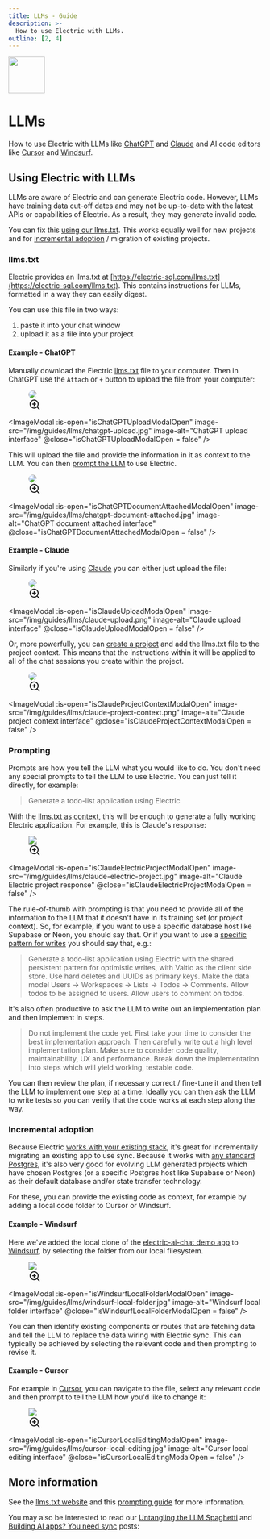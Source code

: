 ```yaml
---
title: LLMs - Guide
description: >-
  How to use Electric with LLMs.
outline: [2, 4]
---
```


<script setup>
import { ref } from 'vue'

// Modal states
const isChatGPTUploadModalOpen = ref(false)
const isChatGPTDocumentAttachedModalOpen = ref(false)
const isClaudeUploadModalOpen = ref(false)
const isClaudeProjectContextModalOpen = ref(false)
const isClaudeElectricProjectModalOpen = ref(false)
const isWindsurfLocalFolderModalOpen = ref(false)
const isCursorLocalEditingModalOpen = ref(false)
</script>

<img src="/img/icons/llms.svg" class="product-icon"
    style="width: 72px"
/>

# LLMs

How to use Electric with LLMs like [ChatGPT](https://chatgpt.com) and [Claude](https://claude.ai) and AI code editors like
<span class="no-wrap-lg">
[Cursor](https://www.cursor.com)
and
[Windsurf](https://windsurf.com)</span>.

## Using Electric with LLMs

LLMs are aware of Electric and can generate Electric code. However, LLMs have training data cut-off dates and may not be up-to-date with the latest APIs or capabilities of Electric. As a result, they may generate invalid code.

You can fix this [using our llms.txt](#llms-txt). This works equally well for new projects and for [incremental adoption](#incremental-adoption) / migration of existing projects.

### llms.txt

Electric provides an llms.txt at [https://electric-sql.com/llms.txt](https://electric-sql.com/llms.txt). This contains instructions for LLMs, formatted in a way they can easily digest.

You can use this file in two ways:

1. paste it into your chat window
2. upload it as a file into your project

#### Example - ChatGPT

Manually download the Electric [llms.txt](https://electric-sql.com) file to your computer. Then in ChatGPT use the `Attach` or `+` button to upload the file from your computer:

<figure>
  <div class="clickable-image" @click="isChatGPTUploadModalOpen = true">
    <img src="/img/guides/llms/chatgpt-upload.jpg" style="border-radius: 16px" />
    <div class="image-overlay">
      <svg width="24" height="24" viewBox="0 0 24 24" fill="none" stroke="currentColor" stroke-width="2" stroke-linecap="round" stroke-linejoin="round">
        <circle cx="11" cy="11" r="8"></circle>
        <path d="m21 21-4.35-4.35"></path>
        <line x1="11" y1="8" x2="11" y2="14"></line>
        <line x1="8" y1="11" x2="14" y2="11"></line>
      </svg>
    </div>
  </div>
</figure>

<ImageModal
:is-open="isChatGPTUploadModalOpen"
image-src="/img/guides/llms/chatgpt-upload.jpg"
image-alt="ChatGPT upload interface"
@close="isChatGPTUploadModalOpen = false"
/>

This will upload the file and provide the information in it as context to the LLM. You can then [prompt the LLM](#prompting) to use Electric.

<figure>
  <div class="clickable-image" @click="isChatGPTDocumentAttachedModalOpen = true">
    <img src="/img/guides/llms/chatgpt-document-attached.jpg" style="border-radius: 16px" />
    <div class="image-overlay">
      <svg width="24" height="24" viewBox="0 0 24 24" fill="none" stroke="currentColor" stroke-width="2" stroke-linecap="round" stroke-linejoin="round">
        <circle cx="11" cy="11" r="8"></circle>
        <path d="m21 21-4.35-4.35"></path>
        <line x1="11" y1="8" x2="11" y2="14"></line>
        <line x1="8" y1="11" x2="14" y2="11"></line>
      </svg>
    </div>
  </div>
</figure>

<ImageModal
:is-open="isChatGPTDocumentAttachedModalOpen"
image-src="/img/guides/llms/chatgpt-document-attached.jpg"
image-alt="ChatGPT document attached interface"
@close="isChatGPTDocumentAttachedModalOpen = false"
/>

#### Example - Claude

Similarly if you're using [Claude](https://claude.ai) you can either just upload the file:

<figure>
  <div class="clickable-image" @click="isClaudeUploadModalOpen = true">
    <img src="/img/guides/llms/claude-upload.png" style="border-radius: 16px" />
    <div class="image-overlay">
      <svg width="24" height="24" viewBox="0 0 24 24" fill="none" stroke="currentColor" stroke-width="2" stroke-linecap="round" stroke-linejoin="round">
        <circle cx="11" cy="11" r="8"></circle>
        <path d="m21 21-4.35-4.35"></path>
        <line x1="11" y1="8" x2="11" y2="14"></line>
        <line x1="8" y1="11" x2="14" y2="11"></line>
      </svg>
    </div>
  </div>
</figure>

<ImageModal
:is-open="isClaudeUploadModalOpen"
image-src="/img/guides/llms/claude-upload.png"
image-alt="Claude upload interface"
@close="isClaudeUploadModalOpen = false"
/>

Or, more powerfully, you can [create a project](https://www.anthropic.com/news/projects) and add the llms.txt file to the project context. This means that the instructions within it will be applied to all of the chat sessions you create within the project.

<figure>
  <div class="clickable-image" @click="isClaudeProjectContextModalOpen = true">
    <img src="/img/guides/llms/claude-project-context.png" style="border-radius: 16px" />
    <div class="image-overlay">
      <svg width="24" height="24" viewBox="0 0 24 24" fill="none" stroke="currentColor" stroke-width="2" stroke-linecap="round" stroke-linejoin="round">
        <circle cx="11" cy="11" r="8"></circle>
        <path d="m21 21-4.35-4.35"></path>
        <line x1="11" y1="8" x2="11" y2="14"></line>
        <line x1="8" y1="11" x2="14" y2="11"></line>
      </svg>
    </div>
  </div>
</figure>

<ImageModal
:is-open="isClaudeProjectContextModalOpen"
image-src="/img/guides/llms/claude-project-context.png"
image-alt="Claude project context interface"
@close="isClaudeProjectContextModalOpen = false"
/>

### Prompting

Prompts are how you tell the LLM what you would like to do. You don't need any special prompts to tell the LLM to use Electric. You can just tell it directly, for example:

> Generate a todo-list application using Electric

With the [llms.txt as context](#llms-txt), this will be enough to generate a fully working Electric application. For example, this is Claude's response:

<figure>
  <div class="clickable-image" @click="isClaudeElectricProjectModalOpen = true">
    <img src="/img/guides/llms/claude-electric-project.jpg" />
    <div class="image-overlay">
      <svg width="24" height="24" viewBox="0 0 24 24" fill="none" stroke="currentColor" stroke-width="2" stroke-linecap="round" stroke-linejoin="round">
        <circle cx="11" cy="11" r="8"></circle>
        <path d="m21 21-4.35-4.35"></path>
        <line x1="11" y1="8" x2="11" y2="14"></line>
        <line x1="8" y1="11" x2="14" y2="11"></line>
      </svg>
    </div>
  </div>
</figure>

<ImageModal
:is-open="isClaudeElectricProjectModalOpen"
image-src="/img/guides/llms/claude-electric-project.jpg"
image-alt="Claude Electric project response"
@close="isClaudeElectricProjectModalOpen = false"
/>

The rule-of-thumb with prompting is that you need to provide all of the information to the LLM that it doesn't have in its training set (or project context). So, for example, if you want to use a specific database host like Supabase or Neon, you should say that. Or if you want to use a [specific pattern for writes](/docs/guides/writes) you should say that, e.g.:

> Generate a todo-list application using Electric with the shared persistent pattern for optimistic writes, with Valtio as the client side store. Use hard deletes and UUIDs as primary keys. Make the data model Users -> Workspaces -> Lists -> Todos -> Comments. Allow todos to be assigned to users. Allow users to comment on todos.

It's also often productive to ask the LLM to write out an implementation plan and then implement in steps.

> Do not implement the code yet. First take your time to consider the best implementation approach. Then carefully write out a high level implementation plan. Make sure to consider code quality, maintainability, UX and performance. Break down the implementation into steps which will yield working, testable code.

You can then review the plan, if necessary correct / fine-tune it and then tell the LLM to implement one step at a time. Ideally you can then ask the LLM to write tests so you can verify that the code works at each step along the way.

### Incremental adoption

Because Electric [works with your existing stack](/blog/2024/11/21/local-first-with-your-existing-api), it's great for incrementally migrating an existing app to use sync. Because it works with [any standard Postgres](/docs/guides/deployment#_1-running-postgres), it's also very good for evolving LLM generated projects which have chosen Postgres (or a specific Postgres host like Supabase or Neon) as their default database and/or state transfer technology.

For these, you can provide the existing code as context, for example by adding a local code folder to Cursor or Windsurf.

#### Example - Windsurf

Here we've added the local clone of the [electric-ai-chat demo app](/demos/ai-chat) to [Windsurf](https://windsurf.com), by selecting the folder from our local filesystem.

<figure>
  <div class="clickable-image" @click="isWindsurfLocalFolderModalOpen = true">
    <img src="/img/guides/llms/windsurf-local-folder.jpg" />
    <div class="image-overlay">
      <svg width="24" height="24" viewBox="0 0 24 24" fill="none" stroke="currentColor" stroke-width="2" stroke-linecap="round" stroke-linejoin="round">
        <circle cx="11" cy="11" r="8"></circle>
        <path d="m21 21-4.35-4.35"></path>
        <line x1="11" y1="8" x2="11" y2="14"></line>
        <line x1="8" y1="11" x2="14" y2="11"></line>
      </svg>
    </div>
  </div>
</figure>

<ImageModal
:is-open="isWindsurfLocalFolderModalOpen"
image-src="/img/guides/llms/windsurf-local-folder.jpg"
image-alt="Windsurf local folder interface"
@close="isWindsurfLocalFolderModalOpen = false"
/>

You can then identify existing components or routes that are fetching data and tell the LLM to replace the data wiring with Electric sync. This can typically be achieved by selecting the relevant code and then prompting to revise it.

#### Example - Cursor

For example in [Cursor](https://cursor.com), you can navigate to the file, select any relevant code and then prompt to tell the LLM how you'd like to change it:

<figure>
  <div class="clickable-image" @click="isCursorLocalEditingModalOpen = true">
    <img src="/img/guides/llms/cursor-local-editing.jpg" />
    <div class="image-overlay">
      <svg width="24" height="24" viewBox="0 0 24 24" fill="none" stroke="currentColor" stroke-width="2" stroke-linecap="round" stroke-linejoin="round">
        <circle cx="11" cy="11" r="8"></circle>
        <path d="m21 21-4.35-4.35"></path>
        <line x1="11" y1="8" x2="11" y2="14"></line>
        <line x1="8" y1="11" x2="14" y2="11"></line>
      </svg>
    </div>
  </div>
</figure>

<ImageModal
:is-open="isCursorLocalEditingModalOpen"
image-src="/img/guides/llms/cursor-local-editing.jpg"
image-alt="Cursor local editing interface"
@close="isCursorLocalEditingModalOpen = false"
/>

## More information

See the [llms.txt website](https://llmstxt.org) and this [prompting guide](https://www.promptingguide.ai/applications/coding) for more information.

You may also be interested to read our [Untangling the LLM Spaghetti](/blog/2025/04/22/untangling-llm-spaghetti) and [Building&nbsp;AI&nbsp;apps? You&nbsp;need&nbsp;sync](/blog/2025/04/09/building-ai-apps-on-sync) posts:

<div class="actions cta-actions page-footer-actions left">
  <div class="action cloud-cta">
    <VPButton
        href="/blog/2025/04/09/building-ai-apps-on-sync"
        text="Building AI apps"
        theme="brand"
    />
    &nbsp;
    <VPButton
        href="/blog/2025/04/22/untangling-llm-spaghetti"
        text="Untangling LLM Spaghetti"
        theme="alt"
    />
  </div>
</div>
